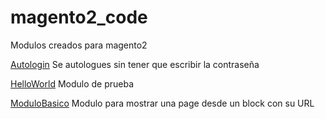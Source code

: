 # magento2_code
Modulos creados para magento2

[Autologin](https://github.com/GNUXDAR/magento2_code/tree/main/Autologin)  Se autologues sin tener que escribir la contraseña

[HelloWorld](https://github.com/GNUXDAR/magento2_code/tree/main/HelloWorld)  Modulo de prueba

[ModuloBasico](https://github.com/GNUXDAR/magento2_code/tree/main/ModuloBasico)  Modulo para mostrar una page desde un block con su URL
